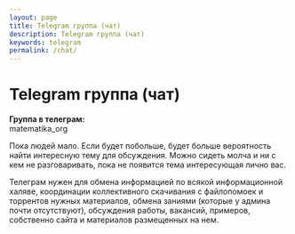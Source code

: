 ```yaml
---
layout: page
title: Telegram группа (чат)
description: Telegram группа (чат)
keywords: telegram
permalink: /chat/
---
```


# Telegram группа (чат)


**Группа в телеграм:**  
matematika_org

Пока людей мало. Если будет побольше, будет больше вероятность найти интересную тему для обсуждения. Можно сидеть молча и ни с кем не разговаривать, пока не появится тема интересующая лично вас. 

Телеграм нужен для обмена информацией по всякой информационной халяве, координации коллективного скачивания с файлопомоек и торрентов нужных материалов, обмена заниями (которые у админа почти отсутствуют), обсуждения работы, вакансий, примеров, собственно сайта и материалов размещенных на нем.